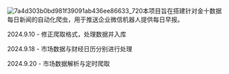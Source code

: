 ![7a4d303b0bd981f39091ab436ee86633_720](https://github.com/user-attachments/assets/e8c4641e-f23c-4f86-9144-08ab4d5d47d3)本项目旨在搭建针对金十数据每日新闻的自动化爬虫，用于推送企业微信机器人提供每日早报。

2024.9.10 - 修正爬取格式，处理数据并入库

2024.9.18 - 市场数据与财经日历分别进行处理

2024.9.20 - 市场数据解析与定时爬取
